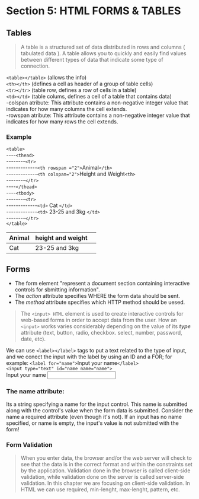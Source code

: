# Section 5: HTML FORMS & TABLES
## Tables
> A table is a structured set of data distributed in rows and columns ( tabulated data ). A table allows you to quickly and easily find values ​​between different types of data that indicate some type of connection.

`<table></table>`  (allows the info)  
`<th></th>` (defines a cell as header of a group of table cells)  
`<tr></tr>` (table row, defines a row of cells in a table)  
`<td></td>` (table colums, defines a cell of a table that contains data)  
-colspan atribute: This attribute contains a non-negative integer value that indicates for how many columns the cell extends.  
-rowspan atribute: This attribute contains a non-negative integer value that indicates for how many rows the cell extends.
### Example
`<table>`  
----`<thead>`  
--------`<tr>`  
-------------`<th rowspan ="2">`Animal`</th>`  
-------------`<th colspan="2">`Height and Weight`<th>`   
--------`</tr>`  
----`</thead>`   
----`<tbody>`  
--------`<tr>`  
-------------`<td>` Cat `</td>`  
-------------`<td>` 23-25 and 3kg `</td>`  
--------`</tr>`  
`</table>` 
<table>
        <thead>
            <tr>
                <th rowspan="2">Animal</th>
                <th colspan="2">height and weight<th>
            </tr>
        </thead>
        <tbody>
            <tr>
                <td>Cat</td>
                <td>23-25 and 3kg</td>
            </tr>
    </tbody>
</table>   

## Forms
- The form element "represent a document section containing interactive controls for sbmitting information".
- The *action* attribute specifies WHERE the form data should be sent.
- The *method* attribute specifies which HTTP method should be uesed.
> The `<input> HTML` element is used to create interactive controls for web-based forms in order to accept data from the user. How an `<input>` works varies considerably depending on the value of its ***type*** attribute (text, button, radio, checkbox. select, number, password, date, etc).    

We can use `<label></label>` tags to put a text related to the type of input, and we conect the input with the label by using an ID and a FOR; for example:
`<label for="name">`Input your name`</label>`  
`<input type="text" id="name name="name">`  
<label for="name">Input your name</label>
<input type="text" id="name" name="name">
### The name attribute:  
Its a string specifying a name for the input control. This name is submitted along with the control's value when the form data is submitted.
Consider the name a required attribute (even though it's not). If an input has no name specified, or name is empty, the input's value is not submitted with the form! 
### Form Validation  
> When you enter data, the browser and/or the web server will check to see that the data is in the correct format and within the constraints set by the application. Validation done in the browser is called client-side validation, while validation done on the server is called server-side validation. In this chapter we are focusing on client-side validation. In HTML we can use required, min-lenght, max-lenght, pattern, etc.